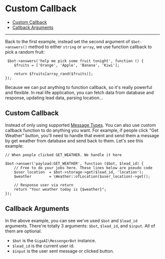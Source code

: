 # Custom Callback
- [Custom Callback](#custom-callback)
- [Callback Arguments](#callback-arguments)
	
---
Back to the first example, instead set the second argument of `$bot->answers()` method to either `string` or `array`, we use function callback to pick a random fruit:

```
 $bot->answers('help me pick some fruit tonight', function () {
    $fruits = ['Orange', 'Apple', 'Banana', 'Kiwi'];

    return $fruits[array_rand($fruits)];
});
```

Because we can put anything to function callback, so it's really powerful and flexible. In real life application, you can fetch data from database and response, updating lead data, parsing location...

<a name="custom-callback"></a>
## Custom Callback
Instead of only using supported [Message Types](message-types). You can also use custom callback function to do anything you want. For example, if people click "Get Weather" button, you'll need to handle that event and send them a message by get weather from database and send back to them. Let's see this example:

```
// When people clicked GET_WEATHER. We handle it here

$bot->answer('payload:GET_WEATHER', function ($bot, $lead_id) {
	// Free to do your jobs here. These lines below are pseudo code
	$user_location  = $bot->storage->get($lead_id, 'location');
	$weather        = \Weather::ofLocation($user_location)->get();
	
	// Response user via return
	return "Your weather today is {$weather}";
});
``` 

<a name="callback-arguments"></a>
## Callback Arguments

In the above example, you can see we've used `$bot` and `$lead_id` arguments. There're totally 3 arguments: `$bot`, `$lead_id`, and `$input`. All of them are optional.

- `$bot` is the `GigaAI\MessengerBot` instance.
- `$lead_id` is the current user id.
- `$input` is the user sent message or clicked button.